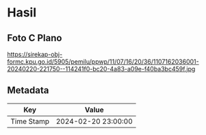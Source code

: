 # Hasil

## Foto C Plano

https://sirekap-obj-formc.kpu.go.id/5905/pemilu/ppwp/11/07/16/20/36/1107162036001-20240220-221750--114241f0-bc20-4a83-a09e-f40ba3bc459f.jpg


## Metadata

| Key        | Value               |
| ---------- | ------------------- |
| Time Stamp | 2024-02-20 23:00:00 |



